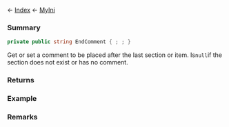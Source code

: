 ← [Index](Api-Index) ← [MyIni](VRage.Game.ModAPI.Ingame.Utilities.MyIni)

### Summary

```csharp
private public string EndComment { ; ; }
```

Get or set a comment to be placed after the last section or item. Is`null`if the section does not exist or has no comment.

### Returns



### Example

### Remarks


